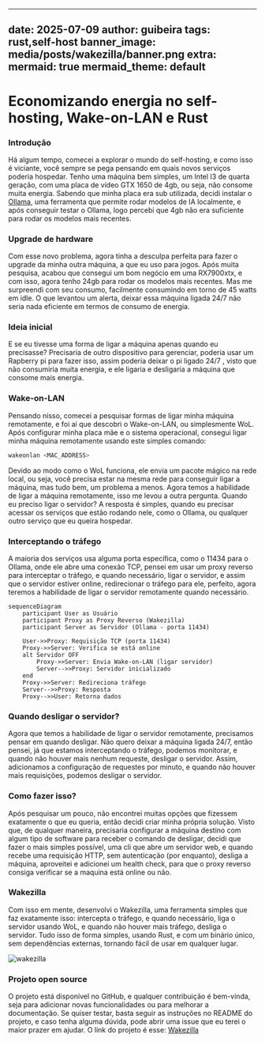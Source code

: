 
---
date: 2025-07-09
author: guibeira
tags: rust,self-host
banner_image: media/posts/wakezilla/banner.png
extra:
  mermaid: true
  mermaid_theme: default
---


# Economizando energia no self-hosting, Wake-on-LAN e Rust


### Introdução

Há algum tempo, comecei a explorar o mundo do self-hosting, e como isso é viciante, você sempre se pega pensando em quais novos serviços poderia hospedar. Tenho uma máquina bem simples, um Intel I3 de quarta geração, com uma placa de vídeo GTX 1650 de 4gb, ou seja, não consome muita energia. 
Sabendo que minha placa era sub utilizada, decidi instalar o [Ollama](https://ollama.com), uma ferramenta que permite rodar modelos de IA localmente, e após conseguir testar o Ollama, logo percebi que 4gb não era suficiente para rodar os modelos mais recentes. 

### Upgrade de hardware

Com esse novo problema, agora tinha a desculpa perfeita para fazer o upgrade da minha outra máquina, a que eu uso para jogos. Após muita pesquisa, acabou que consegui um bom negócio em uma RX7900xtx, e com isso, agora tenho 24gb para rodar os modelos mais recentes. Mas me surpreendi com seu consumo, facilmente consumindo em torno de 45 watts em idle. O que levantou um alerta, deixar essa máquina ligada 24/7 não seria nada eficiente em termos de consumo de energia.  

### Ideia inicial

E se eu tivesse uma forma de ligar a máquina apenas quando eu precisasse? Precisaria de outro dispositivo para gerenciar, poderia usar um Rapberry pi para fazer isso, assim poderia deixar o pi ligado 24/7 , visto que não consumiria muita energia, e ele ligaria e desligaria a máquina que consome mais energia. 

### Wake-on-LAN

Pensando nisso, comecei a pesquisar formas de ligar minha máquina remotamente, e foi aí que descobri o Wake-on-LAN, ou simplesmente WoL. Após configurar minha placa mãe e o sistema operacional, consegui ligar minha máquina remotamente usando este simples comando:

```bash
wakeonlan <MAC_ADDRESS>
```

Devido ao modo como o WoL funciona, ele envia um pacote mágico na rede local, ou seja, você precisa estar na mesma rede para conseguir ligar a máquina, mas tudo bem, um problema a menos. Agora temos a habilidade de ligar a máquina remotamente, isso me levou a outra pergunta. Quando eu preciso ligar o servidor? A resposta é simples, quando eu precisar acessar os serviços que estão rodando nele, como o Ollama, ou qualquer outro serviço que eu queira hospedar.


### Interceptando o tráfego

A maioria dos serviços usa alguma porta específica, como o 11434 para o Ollama, onde ele abre uma conexão TCP, pensei em usar um proxy reverso para interceptar o tráfego, e quando necessário, ligar o servidor, e assim que o servidor estiver online, redirecionar o tráfego para ele, perfeito, agora teremos a habilidade de ligar o servidor remotamente quando necessário. 

```mermaid
sequenceDiagram
    participant User as Usuário
    participant Proxy as Proxy Reverso (Wakezilla)
    participant Server as Servidor (Ollama - porta 11434)

    User->>Proxy: Requisição TCP (porta 11434)
    Proxy->>Server: Verifica se está online
    alt Servidor OFF
        Proxy->>Server: Envia Wake-on-LAN (ligar servidor)
        Server-->>Proxy: Servidor inicializado
    end
    Proxy->>Server: Redireciona tráfego
    Server-->>Proxy: Resposta
    Proxy-->>User: Retorna dados

```

### Quando desligar o servidor? 

Agora que temos a habilidade de ligar o servidor remotamente, precisamos pensar em quando desligar.
Não quero deixar a máquina ligada 24/7, então pensei, já que estamos interceptando o tráfego, podemos monitorar, e quando não houver mais nenhum requeste, desligar o servidor. Assim, adicionamos a configuração de requestes por minuto, e quando não houver mais requisições, podemos desligar o servidor.


### Como fazer isso?

Após pesquisar um pouco, não encontrei muitas opções que fizessem exatamente o que eu queria, então decidi criar minha própria solução. Visto que, de qualquer maneira, precisaria configurar a máquina destino com algum tipo de software para receber o comando de desligar, decidi que fazer o mais simples possível, uma cli que abre um servidor web, e quando recebe uma requisição HTTP, sem autenticação (por enquanto), desliga a máquina, aproveitei e adicionei um  health check, para que o proxy reverso consiga verificar se a maquina está online ou não.


### Wakezilla

Com isso em mente, desenvolvi o Wakezilla, uma ferramenta simples que faz exatamente isso: intercepta o tráfego, e quando necessário, liga o servidor usando WoL, e quando não houver mais tráfego, desliga o servidor. 
Tudo isso de forma simples, usando Rust, e com um binário único, sem dependências externas, tornando fácil de usar em qualquer lugar.

![wakezilla](media/posts/wakezilla/output.gif)

### Projeto open source
O projeto está disponível no GitHub, e qualquer contribuição é bem-vinda, seja para adicionar novas funcionalidades ou para melhorar a documentação.
Se quiser testar, basta seguir as instruções no README do projeto, e caso tenha alguma dúvida, pode abrir uma issue que eu terei o maior prazer em ajudar.
O link do projeto é esse: [Wakezilla](https://github.com/guibeira/wakezilla)

